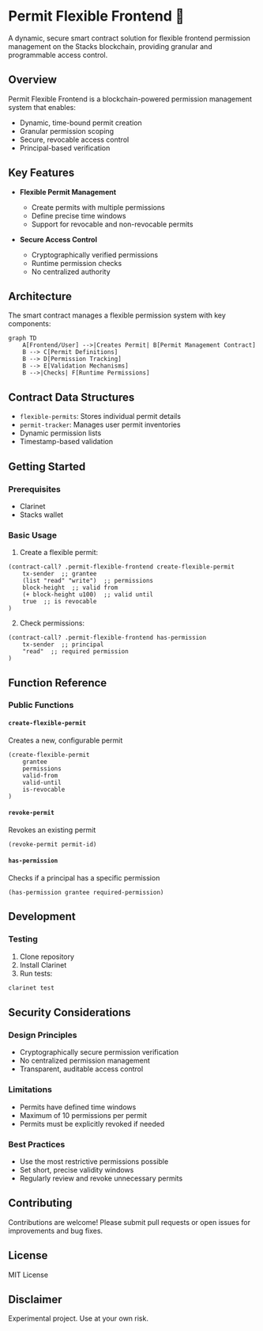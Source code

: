 # Permit Flexible Frontend 🔐

A dynamic, secure smart contract solution for flexible frontend permission management on the Stacks blockchain, providing granular and programmable access control.

## Overview

Permit Flexible Frontend is a blockchain-powered permission management system that enables:
- Dynamic, time-bound permit creation
- Granular permission scoping
- Secure, revocable access control
- Principal-based verification

## Key Features

- **Flexible Permit Management**
  - Create permits with multiple permissions
  - Define precise time windows
  - Support for revocable and non-revocable permits

- **Secure Access Control**
  - Cryptographically verified permissions
  - Runtime permission checks
  - No centralized authority

## Architecture

The smart contract manages a flexible permission system with key components:

```mermaid
graph TD
    A[Frontend/User] -->|Creates Permit| B[Permit Management Contract]
    B --> C[Permit Definitions]
    B --> D[Permission Tracking]
    B --> E[Validation Mechanisms]
    B -->|Checks| F[Runtime Permissions]
```

## Contract Data Structures

- `flexible-permits`: Stores individual permit details
- `permit-tracker`: Manages user permit inventories
- Dynamic permission lists
- Timestamp-based validation

## Getting Started

### Prerequisites
- Clarinet
- Stacks wallet

### Basic Usage

1. Create a flexible permit:
```clarity
(contract-call? .permit-flexible-frontend create-flexible-permit
    tx-sender  ;; grantee
    (list "read" "write")  ;; permissions
    block-height  ;; valid from
    (+ block-height u100)  ;; valid until
    true  ;; is revocable
)
```

2. Check permissions:
```clarity
(contract-call? .permit-flexible-frontend has-permission 
    tx-sender  ;; principal
    "read"  ;; required permission
)
```

## Function Reference

### Public Functions

#### `create-flexible-permit`
Creates a new, configurable permit
```clarity
(create-flexible-permit 
    grantee 
    permissions 
    valid-from 
    valid-until 
    is-revocable
)
```

#### `revoke-permit`
Revokes an existing permit
```clarity
(revoke-permit permit-id)
```

#### `has-permission`
Checks if a principal has a specific permission
```clarity
(has-permission grantee required-permission)
```

## Development

### Testing
1. Clone repository
2. Install Clarinet
3. Run tests:
```bash
clarinet test
```

## Security Considerations

### Design Principles
- Cryptographically secure permission verification
- No centralized permission management
- Transparent, auditable access control

### Limitations
- Permits have defined time windows
- Maximum of 10 permissions per permit
- Permits must be explicitly revoked if needed

### Best Practices
- Use the most restrictive permissions possible
- Set short, precise validity windows
- Regularly review and revoke unnecessary permits

## Contributing

Contributions are welcome! Please submit pull requests or open issues for improvements and bug fixes.

## License

MIT License

## Disclaimer

Experimental project. Use at your own risk.